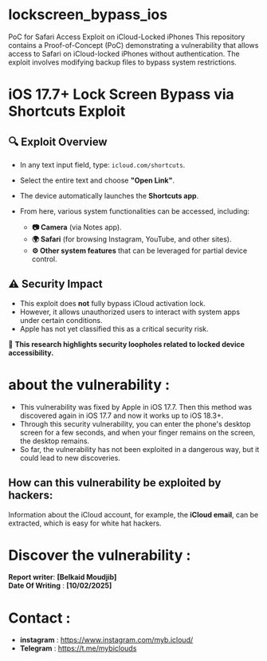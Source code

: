 # lockscreen_bypass_ios
PoC for Safari Access Exploit on iCloud-Locked iPhones This repository contains a Proof-of-Concept (PoC) demonstrating a vulnerability that allows access to Safari on iCloud-locked iPhones without authentication. The exploit involves modifying backup files to bypass system restrictions.

# iOS 17.7+ Lock Screen Bypass via Shortcuts Exploit  

## 🔍 Exploit Overview  
- In any text input field, type: `icloud.com/shortcuts`.  
- Select the entire text and choose **"Open Link"**.  
- The device automatically launches the **Shortcuts app**.  
- From here, various system functionalities can be accessed, including:  

  - **📷 Camera** (via Notes app).  
  - **🌍 Safari** (for browsing Instagram, YouTube, and other sites).  
  - **⚙️ Other system features** that can be leveraged for partial device control.  

## ⚠️ Security Impact  
- This exploit does **not** fully bypass iCloud activation lock.  
- However, it allows unauthorized users to interact with system apps under certain conditions.  
- Apple has not yet classified this as a critical security risk.  

🚀 **This research highlights security loopholes related to locked device accessibility.**  
 # about the vulnerability : 
 - This vulnerability was fixed by Apple in iOS 17.7. Then this method was discovered again in iOS 17.7 and now it works up to iOS 18.3+.
 - Through this security vulnerability, you can enter the phone's desktop screen for a few seconds, and when your finger remains on the screen, the desktop remains.
 - So far, the vulnerability has not been exploited in a dangerous way, but it could lead to new discoveries.

## How can this vulnerability be exploited by hackers:
Information about the iCloud account, for example, the **iCloud email**, can be extracted, which is easy for white hat hackers.
# Discover the vulnerability : 
**Report writer**: **[Belkaid Moudjib]**  
**Date Of Writing** : **[10/02/2025]**
# Contact : 
- **instagram** : https://www.instagram.com/myb.icloud/
- **Telegram** : https://t.me/mybiclouds



